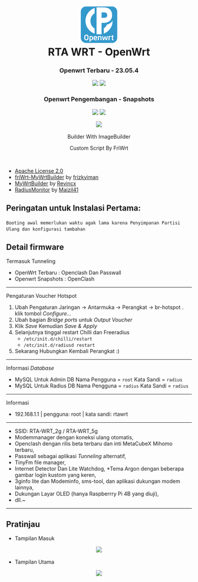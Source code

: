 <h1 align="center">
  <img src="/pictures/logo.png" alt="OpenWrt" width="100">
  <br>RTA WRT - OpenWrt<br>

</h1>

<h3 align="center">Openwrt Terbaru - 23.05.4</h3>
<p align="center">
<a href="https://github.com/rtaserver/RTA-WRT/releases/tag/23.05.4-20240907"><img src="https://img.shields.io/badge/Build_Latest-20240907-blue?style=for-the-badge&logo=openwrt"></a>
<a href="https://github.com/rtaserver/RTA-WRT/releases/tag/23.05.4-amlogic-20240907"><img src="https://img.shields.io/badge/Amlogic_Latest-20240907-blue?style=for-the-badge&logo=openwrt"></a>
</p>

<h3 align="center">Openwrt Pengembangan - Snapshots</h3>
<p align="center">
<a href="https://github.com/rtaserver/RTA-WRT/releases/tag/snapshots-20240907"><img src="https://img.shields.io/badge/Build_Snapshots-20240907-blue?style=for-the-badge&logo=openwrt"></a>
<a href="https://github.com/rtaserver/RTA-WRT/releases/tag/snapshots-amlogic-20240907"><img src="https://img.shields.io/badge/Amlogic_Snapshots-20240907-blue?style=for-the-badge&logo=openwrt"></a>
</p>
<p align="center">
<a href="https://github.com/rtaserver/RTA-WRT/releases"><img src="https://img.shields.io/github/downloads/rtaserver/RTA-WRT/total?label=Total_Downloads&color=green&style=for-the-badge"></a>
</p>
  

<p align="center">
Builder With ImageBuilder
</p>
<p align="center">
Custom Script By FriWrt
</p>
<br>


* [Apache License 2.0](https://github.com/rtaserver/RTA-WRT/blob/main/LICENSE)
* [friWrt-MyWrtBuilder](https://github.com/frizkyiman/friWrt-MyWrtBuilder) by [frizkyiman](https://github.com/frizkyiman)
* [MyWrtBuilder](https://github.com/Revincx/MyWrtBuilder) by [Revincx](https://github.com/Revincx)
* [RadiusMonitor](https://github.com/Maizil41/RadiusMonitor) by [Maizil41](https://github.com/Maizil41)

Peringatan untuk Instalasi Pertama:
---
```Booting awal memerlukan waktu agak lama karena Penyimpanan Partisi Ulang dan konfigurasi tambahan```


Detail firmware
---
Termasuk Tunneling
* OpenWrt Terbaru : Openclash Dan Passwall
* Openwrt Snapshots : OpenClash
---
Pengaturan Voucher Hotspot
1. Ubah Pengaturan Jaringan -> Antarmuka -> Perangkat -> br-hotspot . klik tombol *Configure...*
2. Ubah bagian *Bridge ports* untuk *Output Voucher*
3. Klik *Save* Kemudian *Save & Apply*
4. Selanjutnya tinggal restart Chilli dan Freeradius
    * ```/etc/init.d/chilli/restart```
    * ```/etc/init.d/radiusd restart```
5. Sekarang Hubungkan Kembali Perangkat :)
---
Informasi *Database*
* MySQL Untuk Admin DB Nama Pengguna = ```root``` Kata Sandi = ```radius```
* MySQL Untuk Radius DB Nama Pengguna = ```radius``` Kata Sandi = ```radius```
---
Informasi
* 192.168.1.1 | pengguna: root | kata sandi: rtawrt

---
* SSID: RTA-WRT_2g / RTA-WRT_5g
* Modemmanager dengan koneksi ulang otomatis,
* Openclash dengan rilis beta terbaru dan inti MetaCubeX Mihomo terbaru,
* Passwall sebagai aplikasi *Tunneling* alternatif,
* TinyFm file manager,
* Internet Detector Dan Lite Watchdog,
*Tema Argon dengan beberapa gambar login kustom yang keren,
* 3ginfo lite dan Modeminfo, sms-tool, dan aplikasi dukungan modem lainnya,
* Dukungan Layar OLED (hanya Raspberrry Pi 4B yang diuji),
* dll.~
---
Pratinjau
---


* Tampilan Masuk
<p align="center">
    <img src="/pictures/Login.png">
</p>

* Tampilan Utama
<p align="center">
    <img src="/pictures/Status.png">
</p>
